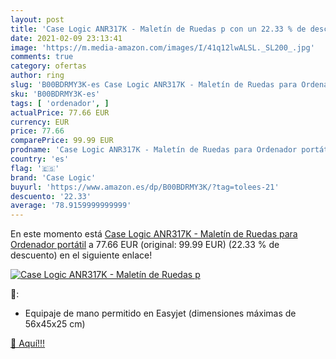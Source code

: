 ```yaml
---
layout: post
title: 'Case Logic ANR317K - Maletín de Ruedas p con un 22.33 % de descuento'
date: 2021-02-09 23:13:41
image: 'https://m.media-amazon.com/images/I/41q12lwALSL._SL200_.jpg'
comments: true
category: ofertas
author: ring
slug: 'B00BDRMY3K-es Case Logic ANR317K - Maletín de Ruedas para Ordenador...'
sku: 'B00BDRMY3K-es'
tags: [ 'ordenador', ]
actualPrice: 77.66 EUR
currency: EUR
price: 77.66
comparePrice: 99.99 EUR
prodname: 'Case Logic ANR317K - Maletín de Ruedas para Ordenador portátil'
country: 'es'
flag: '🇪🇸'
brand: 'Case Logic'
buyurl: 'https://www.amazon.es/dp/B00BDRMY3K/?tag=tolees-21'
descuento: '22.33'
average: '78.9159999999999'
---
```


En este momento está [Case Logic ANR317K - Maletín de Ruedas para Ordenador portátil](https://www.amazon.es/dp/B00BDRMY3K/?tag=tolees-21) a 77.66 EUR (original: 99.99 EUR) (22.33 %  de descuento) en el siguiente enlace!

[![Case Logic ANR317K - Maletín de Ruedas p](https://m.media-amazon.com/images/I/41q12lwALSL._SL200_.jpg)](https://www.amazon.es/dp/B00BDRMY3K/?tag=tolees-21)

🔎:

- Equipaje de mano permitido en Easyjet (dimensiones máximas de 56x45x25 cm)

[🛒 Aquí!!!](https://www.amazon.es/dp/B00BDRMY3K/?tag=tolees-21)
